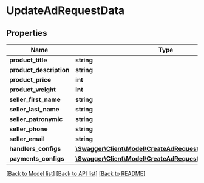 # UpdateAdRequestData

## Properties
Name | Type | Description | Notes
------------ | ------------- | ------------- | -------------
**product_title** | **string** |  | [optional] 
**product_description** | **string** |  | [optional] 
**product_price** | **int** |  | [optional] 
**product_weight** | **int** |  | [optional] 
**seller_first_name** | **string** |  | [optional] 
**seller_last_name** | **string** |  | [optional] 
**seller_patronymic** | **string** |  | [optional] 
**seller_phone** | **string** |  | [optional] 
**seller_email** | **string** |  | [optional] 
**handlers_configs** | [**\Swagger\Client\Model\CreateAdRequestHandlersConfigs[]**](CreateAdRequestHandlersConfigs.md) |  | [optional] 
**payments_configs** | [**\Swagger\Client\Model\CreateAdRequestPaymentsConfigs[]**](CreateAdRequestPaymentsConfigs.md) |  | [optional] 

[[Back to Model list]](../README.md#documentation-for-models) [[Back to API list]](../README.md#documentation-for-api-endpoints) [[Back to README]](../README.md)


